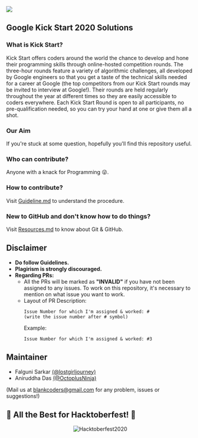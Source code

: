 <img src="https://github.com/BlankCoders/GoogleKickStart2020_Solutions/blob/master/assets/kickstart.jpg" align="center">

## Google Kick Start 2020 Solutions

### What is Kick Start?
Kick Start offers coders around the world the chance to develop and hone their programming skills through online-hosted competition rounds. The three-hour rounds feature a variety of algorithmic challenges, all developed by Google engineers so that you get a taste of the technical skills needed for a career at Google (the top competitors from our Kick Start rounds may be invited to interview at Google!). Their rounds are held regularly throughout the year at different times so they are easily accessible to coders everywhere. Each Kick Start Round is open to all participants, no pre-qualification needed, so you can try your hand at one or give them all a shot. 

### Our Aim
If you're stuck at some question, hopefully you'll find this repository useful.

### Who can contribute?
Anyone with a knack for Programming 😜.

### How to contribute?
Visit [Guideline.md](https://github.com/BlankCoders/GoogleKickStart2020_Solutions/blob/master/Guideline.md) to understand the procedure.

### New to GitHub and don't know how to do things?
Visit [Resources.md](https://github.com/BlankCoders/GoogleKickStart2020_Solutions/blob/master/Resources.md) to know about Git & GitHub.

## Disclaimer
- **Do follow Guidelines.**
- **Plagirism is strongly discouraged.**
- **Regarding PRs:**
    - All the PRs will be marked as **"INVALID"** if you have not been assigned to any issues. To work on this repository, it's necessary to mention on what issue you want to work.  
    - Layout of PR Description:
      ```
      Issue Number for which I'm assigned & worked: #
      (write the issue number after # symbol)
      ```
      Example:
      ```
      Issue Number for which I'm assigned & worked: #3
      ```
## Maintainer
- Falguni Sarkar [(@lostgirljourney)](https://github.com/lostgirljourney)
- Aniruddha Das [(@OctoplusNinja)](https://github.com/OctoplusNinja)

(Mail us at [blankcoders@gmail.com](mailto:blankcoders@gmail.com) for any problem, issues or suggestions!)

## :rocket: All the Best for Hacktoberfest! :rocket:

<p align="center">
  <img src="https://github.com/BlankCoders/GoogleKickStart2020_Solutions/blob/master/assets/Hacktoberfest2020.jpg" alt="Hacktoberfest2020">
</p>
